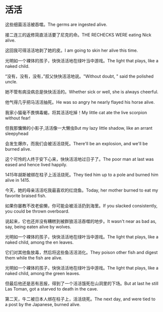 # 活活

<p><span class="chinese">这些细菌活活被吞噬。</span><span class="english">The germs are ingested alive.</span></p>

<p><span class="chinese">接二连三的返修简直活活要了尼克的命。</span><span class="english">THE RECHECKS WERE eating Nick alive.</span></p>

<p><span class="chinese">这回我可得活活地剥了她的皮。</span><span class="english">I am going to skin her alive this time.</span></p>

<p><span class="chinese">光明如一个裸体的孩子，快快活活地在绿叶当中游戏。</span><span class="english">The light that plays, like a naked child.</span></p>

<p><span class="chinese">“没有，没有，没有，”叔父快快活活地说。</span><span class="english">"Without doubt, " said the polished uncle.</span></p>

<p><span class="chinese">她不管有病没病总是快快活活的。</span><span class="english">Whether sick or well, she is always cheerful.</span></p>

<p><span class="chinese">他气得几乎把马活活抽死。</span><span class="english">He was so angry he nearly flayed his horse alive.</span></p>

<p><span class="chinese">我家小猫毫不畏惧毒蝎，将其活活吃掉！</span><span class="english">My little cat ate the live scorpion without fear!</span></p>

<p><span class="chinese">但我那慵懒的小影子,活活像一大懒虫</span><span class="english">But my lazy little shadow, like an arrant sleepyhead</span></p>

<p><span class="chinese">会发生爆炸，而我们会被活活烧死。</span><span class="english">There'll be an explosion, and we'll be burned alive.</span></p>

<p><span class="chinese">这个可怜的人终于安下心来，快快活活地过日子了。</span><span class="english">The poor man at last was eased and hence lived happily.</span></p>

<p><span class="chinese">1415年胡斯被绑在柱子上活活烧死。</span><span class="english">They tied him up to a pole and burned him alive in 1415.</span></p>

<p><span class="chinese">今天，她的母亲活活吃我最喜欢的红烧鱼。</span><span class="english">Today, her mother burned to eat my favorite braised fish.</span></p>

<p><span class="chinese">如果你屡教不改老偷懒，你可能会被活活扔到海里。</span><span class="english">If you slacked consistently, you could be thrown overboard.</span></p>

<p><span class="chinese">说起来，它也还并没有糟糕到被群狼活活吞噬的地步。</span><span class="english">It wasn't near as bad as, say, being eaten alive by wolves.</span></p>

<p><span class="chinese">光明如一个裸体的孩子，快快活活地在绿叶当中游戏。</span><span class="english">The light that plays, like a naked child, among the en leaves.</span></p>

<p><span class="chinese">它们对其他鱼放毒，然后将这些鱼活活消化。</span><span class="english">They poison other fish and digest them while the fish are alive.</span></p>

<p><span class="chinese">光明如一个裸体的孩子，快快活活地在绿叶当中游戏。</span><span class="english">The light that plays, like a naked child, among the green leaves.</span></p>

<p><span class="chinese">但最后他还是恶有恶报，得到了一个活活饿死在山洞里的下场。</span><span class="english">But at last he still Las Toman, got a starved to death in the cave.</span></p>

<p><span class="chinese">第二天，牛二被日本人绑在柱子上，活活烧死。</span><span class="english">The next day, and were tied to a post by the Japanese, burned alive.</span></p>

